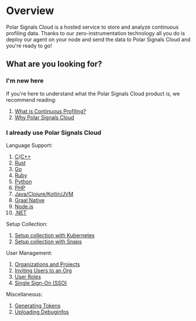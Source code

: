# Overview

Polar Signals Cloud is a hosted service to store and analyze continuous profiling data.
Thanks to our zero-instrumentation technology all you do is deploy our agent on your node and send the data to Polar Signals Cloud and you're ready to go!

## What are you looking for?

### I'm new here

If you're here to understand what the Polar Signals Cloud product is, we recommend reading:

1. [What is Continuous Profiling?](/docs/what-is-continuous-profiling)
2. [Why Polar Signals Cloud](/docs/why-polar-signals)

### I already use Polar Signals Cloud

Language Support:

1. [C](/docs/c)/[C++](/docs/cpp)
1. [Rust](/docs/rust)
1. [Go](/docs/go)
1. [Ruby](/docs/ruby)
1. [Python](/docs/python)
1. [PHP](/docs/php)
1. [Java/Clojure/Kotlin/JVM](/docs/jvm)
1. [Graal Native](/docs/graal-native)
1. [Node.js](/docs/nodejs)
1. [.NET](/docs/dotnet)

Setup Collection:

1. [Setup collection with Kubernetes](/docs/setup-collection-kubernetes)
2. [Setup collection with Snaps](/docs/setup-collection-snaps)

User Management:

1. [Organizations and Projects](/docs/organizations-and-projects)
2. [Inviting Users to an Org](/docs/invite-users)
3. [User Roles](/docs/user-roles)
4. [Single Sign-On (SSO)](/docs/single-sign-on)

Miscellaneous:

1. [Generating Tokens](/docs/generating-tokens)
2. [Uploading Debuginfos](/docs/uploading-debuginfos)
